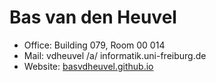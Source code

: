 # Bas van den Heuvel

- Office: Building 079, Room 00 014
- Mail: vdheuvel /a/ informatik.uni-freiburg.de
- Website: [basvdheuvel.github.io](https://basvdheuvel.github.io/)